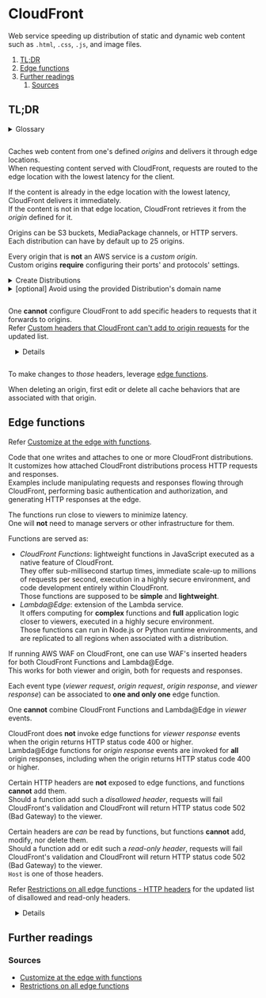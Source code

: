 # CloudFront

Web service speeding up distribution of static and dynamic web content such as `.html`, `.css`, `.js`, and image files.

1. [TL;DR](#tldr)
1. [Edge functions](#edge-functions)
1. [Further readings](#further-readings)
   1. [Sources](#sources)

## TL;DR

<details style="padding-bottom: 1em;">
  <summary>Glossary</summary>

| Term         | Summary                                                        |
| ------------ | -------------------------------------------------------------- |
| Distribution | FIXME                                                          |
| Origin       | Location where the original version of one's content is stored |
| Viewer       | End user or otherwise client that make requests                |

</details>

Caches web content from one's defined _origins_ and delivers it through edge locations.<br/>
When requesting content served with CloudFront, requests are routed to the edge location with the lowest latency for the
client.

If the content is already in the edge location with the lowest latency, CloudFront delivers it immediately.<br/>
If the content is not in that edge location, CloudFront retrieves it from the _origin_ defined for it.

Origins can be S3 buckets, MediaPackage channels, or HTTP servers.<br/>
Each distribution can have by default up to 25 origins.

Every origin that is **not** an AWS service is a _custom origin_.<br/>
Custom origins **require** configuring their ports' and protocols' settings.

<details>
  <summary>Create Distributions</summary>

1. Set up one or more origins so that they serve their content normally.
1. Create a CloudFront Distribution.<br/>
   This usually takes 15 to 30 minutes.

</details>

<details style="padding: 0 0 1em 0;">
  <summary>[optional] Avoid using the provided Distribution's domain name</summary>

1. Configure _alternate domain names_ so that the Distribution accepts requests for those aliases.
1. Provide a SSL/TLS certificate for the alternate domain names.
1. Create DNS records of type CNAME pointing to the provided Distribution's domain name.

Adding the SSL/TLS certificate verifies the requirement that one owns the domain name or has authorization to use it.

</details>

One **cannot** configure CloudFront to add specific headers to requests that it forwards to origins.<br/>
Refer [Custom headers that CloudFront can't add to origin requests] for the updated list.

<details style="padding: 0 0 1em 1em;">

- `Cache-Control`
- `Connection`
- `Content-Length`
- `Cookie`
- `Host`
- `If-Match`
- `If-Modified-Since`
- `If-None-Match`
- `If-Range`
- `If-Unmodified-Since`
- `Max-Forwards`
- `Pragma`
- `Proxy-Authenticate`
- `Proxy-Authorization`
- `Proxy-Connection`
- `Range`
- `Request-Range`
- `TE`
- `Trailer`
- `Transfer-Encoding`
- `Upgrade`
- `Via`
- `Headers that begin with X-Amz-`
- `Headers that begin with X-Edge-`
- `X-Real-Ip`

</details>

To make changes to _those_ headers, leverage [edge functions].

When deleting an origin, first edit or delete all cache behaviors that are associated with that origin.

## Edge functions

Refer [Customize at the edge with functions].

Code that one writes and attaches to one or more CloudFront distributions.<br/>
It customizes how attached CloudFront distributions process HTTP requests and responses.<br/>
Examples include manipulating requests and responses flowing through CloudFront, performing basic authentication and
authorization, and generating HTTP responses at the edge.

The functions run close to viewers to minimize latency.<br/>
One will **not** need to manage servers or other infrastructure for them.

Functions are served as:

- _CloudFront Functions_: lightweight functions in JavaScript executed as a native feature of CloudFront.<br/>
  They offer sub-millisecond startup times, immediate scale-up to millions of requests per second, execution in a highly
  secure environment, and code development entirely within CloudFront.<br/>
  Those functions are supposed to be **simple** and **lightweight**.
- _Lambda@Edge_: extension of the Lambda service.<br/>
  It offers computing for **complex** functions and **full** application logic closer to viewers, executed in a highly
  secure environment.<br/>
  Those functions can run in Node.js or Python runtime environments, and are replicated to all regions when associated
  with a distribution.

If running AWS WAF on CloudFront, one can use WAF's inserted headers for both CloudFront Functions and Lambda@Edge.<br/>
This works for both viewer and origin, both for requests and responses.

Each event type (_viewer request_, _origin request_, _origin response_, and _viewer response_) can be associated to
**one and only one** edge function.

One **cannot** combine CloudFront Functions and Lambda@Edge in _viewer_ events.

CloudFront does **not** invoke edge functions for _viewer response_ events when the origin returns HTTP status code 400
or higher.<br/>
Lambda@Edge functions for _origin response_ events are invoked for **all** origin responses, including when the origin
returns HTTP status code 400 or higher.

Certain HTTP headers are **not** exposed to edge functions, and functions **cannot** add them.<br/>
Should a function add such a _disallowed header_, requests will fail CloudFront's validation and CloudFront will return
HTTP status code 502 (Bad Gateway) to the viewer.

Certain headers are _can_ be read by functions, but functions **cannot** add, modify, nor delete them.<br/>
Should a function add or edit such a _read-only header_, requests will fail CloudFront's validation and CloudFront will
return HTTP status code 502 (Bad Gateway) to the viewer.<br/>
`Host` is one of those headers.

Refer [Restrictions on all edge functions - HTTP headers] for the updated list of disallowed and read-only headers.

<details style="padding-left: 1em;">

  <details style="padding-left: 1em;">
    <summary>Disallowed headers</summary>

For all function types:

- `Connection`
- `Expect`
- `Keep-Alive`
- `Proxy-Authenticate`
- `Proxy-Authorization`
- `Proxy-Connection`
- `Trailer`
- `Upgrade`
- `X-Accel-Buffering`
- `X-Accel-Charset`
- `X-Accel-Limit-Rate`
- `X-Accel-Redirect`
- `X-Amz-Cf-*`
- `X-Amzn-Auth`
- `X-Amzn-Cf-Billing`
- `X-Amzn-Cf-Id`
- `X-Amzn-Cf-Xff`
- `X-Amzn-Errortype`
- `X-Amzn-Fle-Profile`
- `X-Amzn-Header-Count`
- `X-Amzn-Header-Order`
- `X-Amzn-Lambda-Integration-Tag`
- `X-Amzn-RequestId`
- `X-Cache`
- `X-Edge-*`
- `X-Forwarded-Proto`
- `X-Real-IP`

  </details>

  <details style="padding-left: 1em;">
    <summary>Read-only headers</summary>

    <details style="padding-left: 1em;">
      <summary>In <i>viewer request</i> events</summary>

For all function types:

- `Content-Length`
- `Host`
- `Transfer-Encoding`
- `Via`

    </details>

    <details style="padding-left: 1em;">
      <summary>In <i>viewer response</i> events</summary>

For all function types:

- `Warning`
- `Via`

Lambda@Edge only:

- `Content-Length`
- `Content-Encoding`
- `Transfer-Encoding`

    </details>

    <details style="padding-left: 1em;">
      <summary>In <i>origin request</i> events</summary>

Lambda@Edge only:

- `Accept-Encoding`
- `Content-Length`
- `If-Modified-Since`
- `If-None-Match`
- `If-Range`
- `If-Unmodified-Since`
- `Transfer-Encoding`
- `Via`

    </details>

    <details style="padding-left: 1em;">
      <summary>In <i>origin response</i> events</summary>

Lambda@Edge only:

- `Transfer-Encoding`
- `Via`

    </details>

  </details>

</details>

## Further readings

### Sources

- [Customize at the edge with functions]
- [Restrictions on all edge functions]

<!--
  Reference
  ═╬═Time══
  -->

<!-- In-article sections -->
[edge functions]: #edge-functions

<!-- Knowledge base -->
<!-- Files -->
<!-- Upstream -->
[custom headers that cloudfront can't add to origin requests]: https://docs.aws.amazon.com/AmazonCloudFront/latest/DeveloperGuide/add-origin-custom-headers.html#add-origin-custom-headers-denylist
[customize at the edge with functions]: https://docs.aws.amazon.com/AmazonCloudFront/latest/DeveloperGuide/edge-functions.html
[restrictions on all edge functions - http headers]: https://docs.aws.amazon.com/AmazonCloudFront/latest/DeveloperGuide/edge-function-restrictions-all.html#function-restrictions-headers
[restrictions on all edge functions]: https://docs.aws.amazon.com/AmazonCloudFront/latest/DeveloperGuide/edge-function-restrictions-all.html

<!-- Others -->
